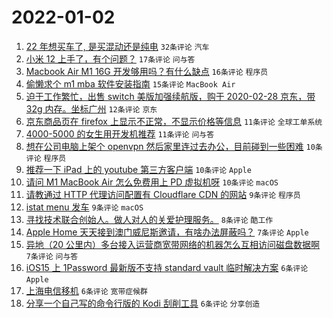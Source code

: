 # 2022-01-02

1. [22 年想买车了, 是买混动还是纯电](https://www.v2ex.com/t/825745) `32条评论` `汽车`
1. [小米 12 上手了，有个问题？](https://www.v2ex.com/t/825795) `17条评论` `问与答`
1. [Macbook Air M1 16G 开发够用吗？有什么缺点](https://www.v2ex.com/t/825789) `16条评论` `程序员`
1. [偷懒求个 m1 mba 软件安装指南](https://www.v2ex.com/t/825761) `15条评论` `MacBook Air`
1. [迫于工作繁忙，出售 switch 美版加强续航版，购于 2020-02-28 京东，带 32g 内存。坐标广州](https://www.v2ex.com/t/825751) `12条评论` `京东`
1. [京东商品页在 firefox 上显示不正常，不显示价格等信息](https://www.v2ex.com/t/825767) `11条评论` `全球工单系统`
1. [4000-5000 的女生用开发机推荐](https://www.v2ex.com/t/825766) `11条评论` `问与答`
1. [想在公司电脑上架个 openvpn 然后家里连过去办公，目前碰到一些困难](https://www.v2ex.com/t/825806) `10条评论` `程序员`
1. [推荐一下 iPad 上的 youtube 第三方客户端](https://www.v2ex.com/t/825775) `10条评论` `Apple`
1. [请问 M1 MacBook Air 怎么免费用上 PD 虚拟机呀](https://www.v2ex.com/t/825763) `10条评论` `macOS`
1. [请教通过 HTTP 代理访问配置有 Cloudflare CDN 的网站](https://www.v2ex.com/t/825770) `9条评论` `程序员`
1. [istat menu 发车](https://www.v2ex.com/t/825741) `9条评论` `macOS`
1. [寻找技术联合创始人。做人对人的关爱护理服务。](https://www.v2ex.com/t/825755) `8条评论` `酷工作`
1. [Apple Home 天天接到澳门威尼斯邀请，有啥办法屏蔽吗？](https://www.v2ex.com/t/825794) `7条评论` `Apple`
1. [异地（20 公里内）多台接入运营商宽带网络的机器怎么互相访问磁盘数据啊](https://www.v2ex.com/t/825746) `7条评论` `问与答`
1. [iOS15 上 1Password 最新版不支持 standard vault 临时解决方案](https://www.v2ex.com/t/825784) `6条评论` `Apple`
1. [上海电信移机](https://www.v2ex.com/t/825765) `6条评论` `宽带症候群`
1. [分享一个自己写的命令行版的 Kodi 刮削工具](https://www.v2ex.com/t/825762) `6条评论` `分享创造`
